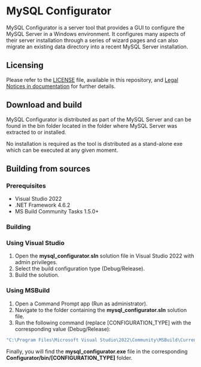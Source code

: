 # MySQL Configurator

MySQL Configurator is a server tool that provides a GUI to configure the MySQL Server in a Windows environment. It configures many aspects of their server installation through a series of wizard pages and can also migrate an existing data directory into a recent MySQL Server installation.

## Licensing

Please refer to the [LICENSE](LICENSE) file, available in this repository, and [Legal Notices in documentation](https://dev.mysql.com/doc/refman/8.1/en/preface.html) for further details.

## Download and build

MySQL Configurator is distributed as part of the MySQL Server and can be found in the bin folder located in the folder where MySQL Server was extracted to or installed.

No installation is required as the tool is distributed as a stand-alone exe which can be executed at any given moment.

## Building from sources

### Prerequisites

* Visual Studio 2022
* .NET Framework 4.6.2
* MS Build Community Tasks 1.5.0+

### Building

### Using Visual Studio

1. Open the **mysql_configurator.sln** solution file in Visual Studio 2022 with admin privileges.
2. Select the build configuration type (Debug/Release).
3. Build the solution.

### Using MSBuild

1. Open a Command Prompt app (Run as administrator).
2. Navigate to the folder containing the **mysql_configurator.sln** solution file.
3. Run the following command (replace [CONFIGURATION_TYPE] with the corresponding value (Debug/Release): 

```sh
"C:\Program Files\Microsoft Visual Studio\2022\Community\MSBuild\Current\Bin\msbuild.exe" mysql_configurator.sln /p:Configuration=[CONFIGURATION_TYPE] /p:Platform="Any CPU"
```

Finally, you will find the **mysql_configurator.exe** file in the corresponding **Configurator/bin/[CONFIGURATION_TYPE]** folder.